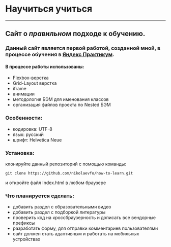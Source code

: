 # Научиться учиться
------

## Сайт о *правильном* подходе к обучению.

### Данный сайт является первой работой, созданной мной, в процессе обучения в [Яндекс Практикум](https://praktikum.yandex.ru/ "Я Яндекс Практикум").
#### В процессе работы использованы: 
* Flexbox-верстка
* Grid-Layout верстка
* iframe
* анимации
* методология БЭМ для именования классов
* организация файлов проекта по Nested БЭМ

### Особенности:
* кодировка: UTF-8
* язык: русский
* шрифт: Helvetica Neue

### Установка:
клонируйте данный репозиторий с помощью команды:
```
git clone https://github.com/nikolaevfo/how-to-learn.git
```
и откройте файл Index.html в любом браузере


### Что планируется сделать:
* добавить раздел с образовательными видео
* добавить раздел с подборкой литературы
* проверить код на кроссбраузерность и дописать все вендорные префиксы
* разработать форму, для отправки комментариев пользователями
* сайт должен стать адаптивным и работать на мобильных устройствах